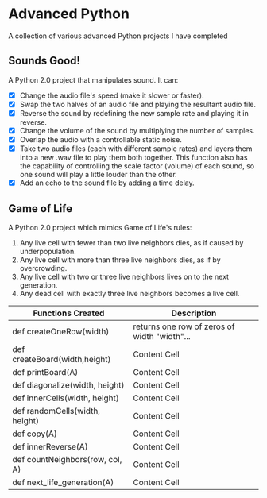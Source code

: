 # Advanced Python
A collection of various advanced Python projects I have completed

## Sounds Good!
A Python 2.0 project that manipulates sound. It can:

- [x] Change the audio file's speed (make it slower or faster).
- [x] Swap the two halves of an audio file and playing the resultant audio file.
- [x] Reverse the sound by redefining the new sample rate and playing it in reverse.
- [x] Change the volume of the sound by multiplying the number of samples.
- [x] Overlap the audio with a controllable static noise.
- [x] Take two audio files (each with different sample rates) and layers them into a new .wav file to play them both together. This function also has the capability of controlling the scale factor (volume) of each sound, so one sound will play a little louder than the other.
- [x] Add an echo to the sound file by adding a time delay.

## Game of Life
A Python 2.0 project which mimics Game of Life's rules:

1) Any live cell with fewer than two live neighbors dies, as if caused by underpopulation.
2) Any live cell with more than three live neighbors dies, as if by overcrowding.
3) Any live cell with two or three live neighbors lives on to the next generation.
4) Any dead cell with exactly three live neighbors becomes a live cell.

| Functions Created  | Description |
| ------------- | ------------- |
| def createOneRow(width)  | returns one row of zeros of width "width"...   |
| def createBoard(width,height)  | Content Cell  |
| def printBoard(A)  | Content Cell  |
| def diagonalize(width, height)  | Content Cell  |
| def innerCells(width, height)  | Content Cell  |
| def randomCells(width, height)  | Content Cell  |
| def copy(A)  | Content Cell  |
| def innerReverse(A)  | Content Cell  |
| def countNeighbors(row, col, A)  | Content Cell  |
| def next_life_generation(A)  | Content Cell  |











